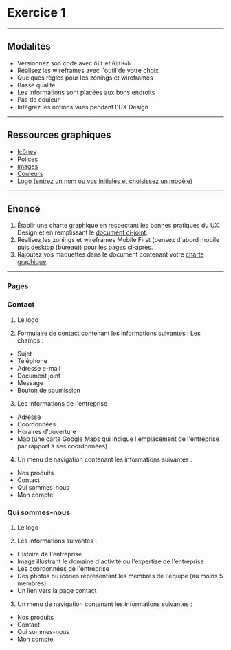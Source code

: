 # Exercice 1

---

## Modalités

- Versionnez son code avec `Git` et `GitHub`
- Réalisez les wireframes avec l'outil de votre choix
- Quelques règles pour les zonings et wireframes
 - Basse qualité
 - Les informations sont placées aux bons endroits
 - Pas de couleur
 - Intégrez les notions vues pendant l'UX Design

---

## Ressources graphiques

- [Icônes](https://icones.js.org/)
- [Polices](https://fonts.google.com/)
- [images](https://unsplash.com/)
- [Couleurs](https://color.adobe.com/fr/create/color-wheel)
- [Logo (entrez un nom ou vos initiales et choisissez un modèle)](https://www.freelogodesign.org/)

---

## Enoncé

1. Établir une charte graphique en respectant les bonnes pratiques du UX Design et en remplissant le [document ci-joint](./ressources/charte_graphique.md).
2. Réalisez les zonings et wireframes Mobile First (pensez d'abord mobile puis desktop (bureau)) pour les pages ci-après.
3. Rajoutez vos maquettes dans le document contenant votre [charte graphique](./ressources/charte_graphique.md).

---

### Pages

### Contact

1. Le logo

2. Formulaire de contact contenant les informations suivantes :
Les champs :
- Sujet
- Téléphone
- Adresse e-mail
- Document joint
- Message
- Bouton de soumission

3. Les informations de l'entreprise
- Adresse
- Coordonnées
- Horaires d'ouverture
- Map (une carte Google Maps qui indique l'emplacement de l'entreprise par rapport à ses coordonnées)

4. Un menu de navigation contenant les informations suivantes :
- Nos produits
- Contact
- Qui sommes-nous
- Mon compte

### Qui sommes-nous

1. Le logo

2. Les informations suivantes :
- Histoire de l'entreprise
- Image illustrant le domaine d'activité ou l'expertise de l'entreprise
- Les coordonnées de l'entreprise
- Des photos ou icônes répresentant les membres de l'équipe (au moins 5 membres)
- Un lien vers la page contact

3. Un menu de navigation contenant les informations suivantes :
- Nos produits
- Contact
- Qui sommes-nous
- Mon compte